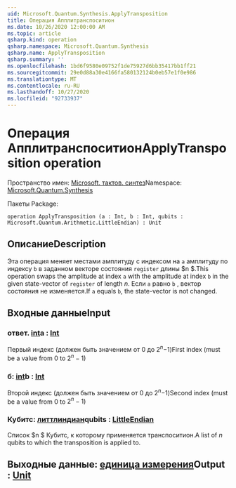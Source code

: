 ```yaml
---
uid: Microsoft.Quantum.Synthesis.ApplyTransposition
title: Операция Апплитранспоситион
ms.date: 10/26/2020 12:00:00 AM
ms.topic: article
qsharp.kind: operation
qsharp.namespace: Microsoft.Quantum.Synthesis
qsharp.name: ApplyTransposition
qsharp.summary: ''
ms.openlocfilehash: 1bd6f9580e09752f1de75927d6bb35417bb1ff21
ms.sourcegitcommit: 29e0d88a30e4166fa580132124b0eb57e1f0e986
ms.translationtype: MT
ms.contentlocale: ru-RU
ms.lasthandoff: 10/27/2020
ms.locfileid: "92733937"
---
```

# <a name="applytransposition-operation"></a><span data-ttu-id="9caa8-102">Операция Апплитранспоситион</span><span class="sxs-lookup"><span data-stu-id="9caa8-102">ApplyTransposition operation</span></span>

<span data-ttu-id="9caa8-103">Пространство имен: [Microsoft. тактов. синтез](xref:Microsoft.Quantum.Synthesis)</span><span class="sxs-lookup"><span data-stu-id="9caa8-103">Namespace: [Microsoft.Quantum.Synthesis](xref:Microsoft.Quantum.Synthesis)</span></span>

<span data-ttu-id="9caa8-104">Пакеты [](https://nuget.org/packages/)</span><span class="sxs-lookup"><span data-stu-id="9caa8-104">Package: [](https://nuget.org/packages/)</span></span>




```qsharp
operation ApplyTransposition (a : Int, b : Int, qubits : Microsoft.Quantum.Arithmetic.LittleEndian) : Unit
```


## <a name="description"></a><span data-ttu-id="9caa8-105">Описание</span><span class="sxs-lookup"><span data-stu-id="9caa8-105">Description</span></span>

<span data-ttu-id="9caa8-106">Эта операция меняет местами амплитуду с индексом на `a` амплитуду по индексу `b` в заданном векторе состояния `register` длины $n $.</span><span class="sxs-lookup"><span data-stu-id="9caa8-106">This operation swaps the amplitude at index `a` with the amplitude at index `b` in the given state-vector of `register` of length $n$.</span></span>  <span data-ttu-id="9caa8-107">Если `a` равно `b` , вектор состояния не изменяется.</span><span class="sxs-lookup"><span data-stu-id="9caa8-107">If `a` equals `b`, the state-vector is not changed.</span></span>

## <a name="input"></a><span data-ttu-id="9caa8-108">Входные данные</span><span class="sxs-lookup"><span data-stu-id="9caa8-108">Input</span></span>

### <a name="a--int"></a><span data-ttu-id="9caa8-109">ответ. [int](xref:microsoft.quantum.lang-ref.int)</span><span class="sxs-lookup"><span data-stu-id="9caa8-109">a : [Int](xref:microsoft.quantum.lang-ref.int)</span></span>

<span data-ttu-id="9caa8-110">Первый индекс (должен быть значением от 0 до $2 ^ n-$1)</span><span class="sxs-lookup"><span data-stu-id="9caa8-110">First index (must be a value from 0 to $2^n - 1$)</span></span>


### <a name="b--int"></a><span data-ttu-id="9caa8-111">б: [int](xref:microsoft.quantum.lang-ref.int)</span><span class="sxs-lookup"><span data-stu-id="9caa8-111">b : [Int](xref:microsoft.quantum.lang-ref.int)</span></span>

<span data-ttu-id="9caa8-112">Второй индекс (должен быть значением от 0 до $2 ^ n-$1)</span><span class="sxs-lookup"><span data-stu-id="9caa8-112">Second index (must be a value from 0 to $2^n - 1$)</span></span>


### <a name="qubits--littleendian"></a><span data-ttu-id="9caa8-113">Кубитс: [литтлиндиан](xref:Microsoft.Quantum.Arithmetic.LittleEndian)</span><span class="sxs-lookup"><span data-stu-id="9caa8-113">qubits : [LittleEndian](xref:Microsoft.Quantum.Arithmetic.LittleEndian)</span></span>

<span data-ttu-id="9caa8-114">Список $n $ Кубитс, к которому применяется транспоситион.</span><span class="sxs-lookup"><span data-stu-id="9caa8-114">A list of $n$ qubits to which the transposition is applied to.</span></span>



## <a name="output--unit"></a><span data-ttu-id="9caa8-115">Выходные данные: [единица измерения](xref:microsoft.quantum.lang-ref.unit)</span><span class="sxs-lookup"><span data-stu-id="9caa8-115">Output : [Unit](xref:microsoft.quantum.lang-ref.unit)</span></span>

